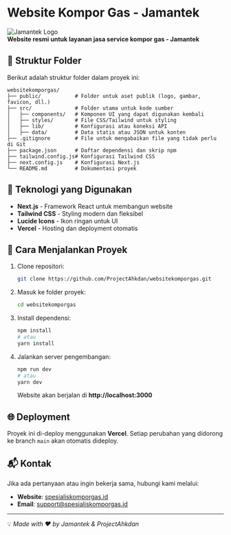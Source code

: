 # Website Kompor Gas - Jamantek

![Jamantek Logo](	https://spesialiskomporgas.id/_next/image?url=%2F_…c%2Fmedia%2Flogo-jamantek.625f0025.png&w=128&q=75)  
**Website resmi untuk layanan jasa service kompor gas - Jamantek**

## 📂 Struktur Folder
Berikut adalah struktur folder dalam proyek ini:

```
websitekomporgas/
├── public/           # Folder untuk aset publik (logo, gambar, favicon, dll.)
├── src/              # Folder utama untuk kode sumber
│   ├── components/   # Komponen UI yang dapat digunakan kembali
│   ├── styles/       # File CSS/Tailwind untuk styling
│   ├── lib/          # Konfigurasi atau koneksi API
│   ├── data/         # Data statis atau JSON untuk konten
├── .gitignore        # File untuk mengabaikan file yang tidak perlu di Git
├── package.json      # Daftar dependensi dan skrip npm
├── tailwind.config.js# Konfigurasi Tailwind CSS
├── next.config.js    # Konfigurasi Next.js
└── README.md         # Dokumentasi proyek
```

## 🚀 Teknologi yang Digunakan
- **Next.js** - Framework React untuk membangun website
- **Tailwind CSS** - Styling modern dan fleksibel
- **Lucide Icons** - Ikon ringan untuk UI
- **Vercel** - Hosting dan deployment otomatis

## 🔧 Cara Menjalankan Proyek
1. Clone repositori:
   ```bash
   git clone https://github.com/ProjectAhkdan/websitekomporgas.git
   ```
2. Masuk ke folder proyek:
   ```bash
   cd websitekomporgas
   ```
3. Install dependensi:
   ```bash
   npm install
   # atau
   yarn install
   ```
4. Jalankan server pengembangan:
   ```bash
   npm run dev
   # atau
   yarn dev
   ```
   Website akan berjalan di **http://localhost:3000**

## 🌐 Deployment
Proyek ini di-deploy menggunakan **Vercel**. Setiap perubahan yang didorong ke branch `main` akan otomatis dideploy.

## 📬 Kontak
Jika ada pertanyaan atau ingin bekerja sama, hubungi kami melalui:
- **Website**: [spesialiskomporgas.id](https://spesialiskomporgas.id)
- **Email**: support@spesialiskomporgas.id

---
💡 _Made with ❤️ by Jamantek & ProjectAhkdan_

